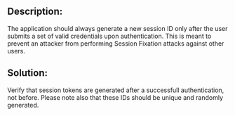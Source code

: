 ## Description:

The application should always generate a new session ID only after the user submits a set of valid credentials upon authentication.
This is meant to prevent an attacker from performing Session Fixation attacks against other users.

## Solution:

Verify that session tokens are generated after a successfull authentication, not before. Please note also that these IDs should be unique and randomly generated.
